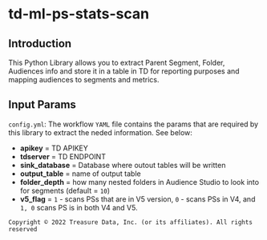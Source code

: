# td-ml-ps-stats-scan

## Introduction

This Python Library allows you to extract Parent Segment, Folder, Audiences info and store it in a table in TD for reporting purposes and mapping audiences to segments and metrics.


## Input Params

`config.yml`: The workflow `YAML` file contains the params that are required by this library to extract the neded information. See below:

- **apikey** = TD APIKEY  
- **tdserver** = TD ENDPOINT
- **sink_database** = Database where outout tables will be written
- **output_table** = name of output table
- **folder_depth** = how many nested folders in Audience Studio to look into for segments (default = `10`)
- **v5_flag** = `1` - scans PSs that are in V5 version, `0` - scans PSs in V4, and `1, 0` scans PS is in both V4 and V5.


`Copyright © 2022 Treasure Data, Inc. (or its affiliates). All rights reserved`


